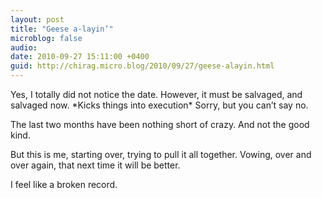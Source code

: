 ```yaml
---
layout: post
title: "Geese a-layin’"
microblog: false
audio: 
date: 2010-09-27 15:11:00 +0400
guid: http://chirag.micro.blog/2010/09/27/geese-alayin.html
---
```

<p>Yes, I totally did not notice the date. However, it must be salvaged, and salvaged now. *Kicks things into execution* Sorry, but you can’t say no.</p>
<p>The last two months have been nothing short of crazy. And not the good kind.</p>
<p>But this is me, starting over, trying to pull it all together. Vowing, over and over again, that next time it will be better.</p>
<p>I feel like a broken record.</p>
